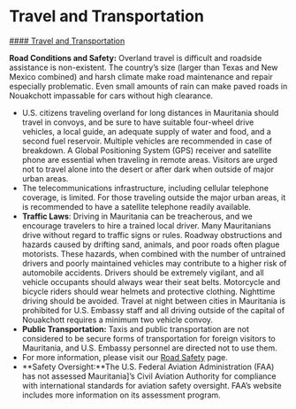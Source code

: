 # Travel and Transportation

[#### Travel and Transportation](javascript:void(0); "Travel and Transportation")

**Road Conditions and Safety:** Overland travel is difficult and roadside assistance is non-existent. The country’s size (larger than Texas and New Mexico combined) and harsh climate make road maintenance and repair especially problematic. Even small amounts of rain can make paved roads in Nouakchott impassable for cars without high clearance.

* U.S. citizens traveling overland for long distances in Mauritania should travel in convoys, and be sure to have suitable four-wheel drive vehicles, a local guide, an adequate supply of water and food, and a second fuel reservoir. Multiple vehicles are recommended in case of breakdown. A Global Positioning System (GPS) receiver and satellite phone are essential when traveling in remote areas. Visitors are urged not to travel alone into the desert or after dark when outside of major urban areas.
* The telecommunications infrastructure, including cellular telephone coverage, is limited. For those traveling outside the major urban areas, it is recommended to have a satellite telephone readily available.
* **Traffic Laws**: Driving in Mauritania can be treacherous, and we encourage travelers to hire a trained local driver. Many Mauritanians drive without regard to traffic signs or rules. Roadway obstructions and hazards caused by drifting sand, animals, and poor roads often plague motorists. These hazards, when combined with the number of untrained drivers and poorly maintained vehicles may contribute to a higher risk of automobile accidents. Drivers should be extremely vigilant, and all vehicle occupants should always wear their seat belts. Motorcycle and bicycle riders should wear helmets and protective clothing. Nighttime driving should be avoided. Travel at night between cities in Mauritania is prohibited for U.S. Embassy staff and all driving outside of the capital of Nouakchott requires a minimum two vehicle convoy.
* **Public Transportation:** Taxis and public transportation are not considered to be secure forms of transportation for foreign visitors to Mauritania, and U.S. Embassy personnel are directed not to use them.
* For more information, please visit our [Road Safety](https://travel.state.gov/content/travel/en/international-travel/before-you-go/driving-and-road-safety.html) page.
* **Safety Oversight:**The U.S. Federal Aviation Administration (FAA) has not assessed Mauritania]’s Civil Aviation Authority for compliance with international standards for aviation safety oversight. FAA’s website includes more information on its assessment program.